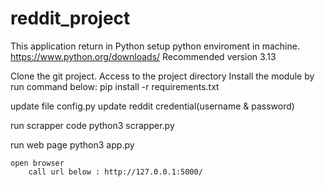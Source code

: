 # reddit_project
This application return in Python
setup python enviroment in machine.
https://www.python.org/downloads/
Recommended version 3.13 

Clone the git project.
Access to the project directory
Install the module by run command below:
    pip install -r requirements.txt

update file config.py
    update reddit credential(username & password)

run scrapper code
    python3 scrapper.py


run web page
python3 app.py

    open browser
        call url below : http://127.0.0.1:5000/